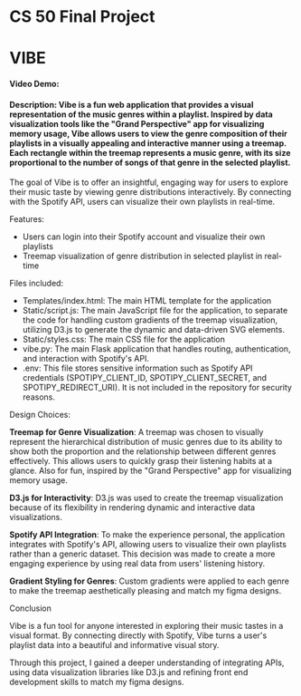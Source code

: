 # CS 50 Final Project

# VIBE
#### Video Demo:  <URL HERE>
#### Description: Vibe is a fun web application that provides a visual representation of the music genres within a playlist. Inspired by data visualization tools like the "Grand Perspective" app for visualizing memory usage, Vibe allows users to view the genre composition of their playlists in a visually appealing and interactive manner using a treemap. Each rectangle within the treemap represents a music genre, with its size proportional to the number of songs of that genre in the selected playlist.

The goal of Vibe is to offer an insightful, engaging way for users to explore their music taste by viewing genre distributions interactively. By connecting with the Spotify API, users can visualize their own playlists in real-time.

Features:
- Users can login into their Spotify account and visualize their own playlists
- Treemap visualization of genre distribution in selected playlist in real-time


Files included:
- Templates/index.html: The main HTML template for the application
- Static/script.js: The main JavaScript file for the application, to separate the code for handling custom gradients of the treemap visualization, utilizing D3.js to generate the dynamic and data-driven SVG elements.
- Static/styles.css: The main CSS file for the application
- vibe.py: The main Flask application that handles routing, authentication, and interaction with Spotify's API.
- .env: This file stores sensitive information such as Spotify API credentials (SPOTIPY_CLIENT_ID, SPOTIPY_CLIENT_SECRET, and SPOTIPY_REDIRECT_URI). It is not included in the repository for security reasons.

Design Choices:

**Treemap for Genre Visualization**: A treemap was chosen to visually represent the hierarchical distribution of music genres due to its ability to show both the proportion and the relationship between different genres effectively. This allows users to quickly grasp their listening habits at a glance. Also for fun, inspired by the "Grand Perspective" app for visualizing memory usage.  

**D3.js for Interactivity**: D3.js was used to create the treemap visualization because of its flexibility in rendering dynamic and interactive data visualizations.

**Spotify API Integration**: To make the experience personal, the application integrates with Spotify's API, allowing users to visualize their own playlists rather than a generic dataset. This decision was made to create a more engaging experience by using real data from users' listening history.

**Gradient Styling for Genres**: Custom gradients were applied to each genre to make the treemap aesthetically pleasing and match my figma designs. 




Conclusion

Vibe is a fun tool for anyone interested in exploring their music tastes in a visual format. By connecting directly with Spotify, Vibe turns a user's playlist data into a beautiful and informative visual story. 

Through this project, I gained a deeper understanding of integrating APIs, using data visualization libraries like D3.js and refining front end development skills to match my figma designs.
